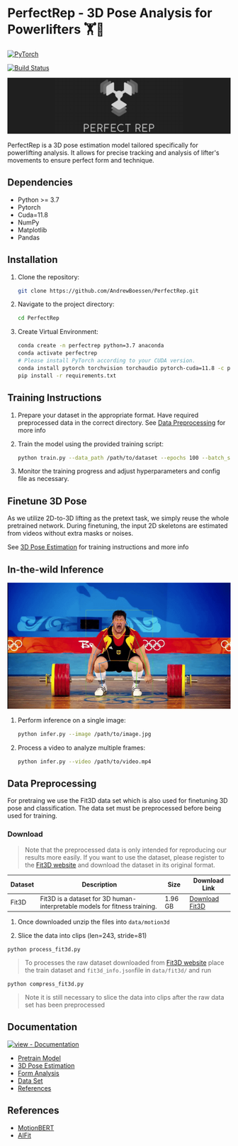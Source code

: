 # PerfectRep - 3D Pose Analysis for Powerlifters 🏋️🦾

<a href="https://pytorch.org/get-started/locally/"><img alt="PyTorch" src="https://img.shields.io/badge/PyTorch-ee4c2c?logo=pytorch&logoColor=white"></a>

[![Build Status](https://github.com/AndrewBoessen/PerfectRep/actions/workflows/python-app.yml/badge.svg?branch=main)](https://github.com/AndrewBoessen/PerfectRep/actions/workflows/python-app.yml)

![PerfectRep](./assets/extended_banner.png)

PerfectRep is a 3D pose estimation model tailored specifically for powerlifting analysis. It allows for precise tracking and analysis of lifter's movements to ensure perfect form and technique.

## Dependencies

- Python >= 3.7
- Pytorch
- Cuda=11.8
- NumPy
- Matplotlib
- Pandas

## Installation

1. Clone the repository:

   ```bash
   git clone https://github.com/AndrewBoessen/PerfectRep.git
   ```

2. Navigate to the project directory:

   ```bash
   cd PerfectRep
   ```

3. Create Virtual Environment:

   ```bash
   conda create -n perfectrep python=3.7 anaconda
   conda activate perfectrep
   # Please install PyTorch according to your CUDA version.
   conda install pytorch torchvision torchaudio pytorch-cuda=11.8 -c pytorch -c nvidia
   pip install -r requirements.txt
   ```

## Training Instructions

1. Prepare your dataset in the appropriate format. Have required preprocessed data in the correct directory. See [Data Preprocessing](#data-preprocessing) for more info

2. Train the model using the provided training script:

   ```bash
   python train.py --data_path /path/to/dataset --epochs 100 --batch_size 32
   ```

3. Monitor the training progress and adjust hyperparameters and config file as necessary.

## Finetune 3D Pose

As we utilize 2D-to-3D lifting as the pretext task, we simply reuse the whole pretrained network. During finetuning, the input 2D skeletons are estimated from videos without extra masks or noises.

See [3D Pose Estimation](./docs/3D-pose.md) for training instructions and more info

## In-the-wild Inference

![InferenceDemo](./assets/lift.gif)

1. Perform inference on a single image:

   ```bash
   python infer.py --image /path/to/image.jpg
   ```

2. Process a video to analyze multiple frames:

   ```bash
   python infer.py --video /path/to/video.mp4
   ```

## Data Preprocessing

For pretraing we use the Fit3D data set which is also used for finetuning 3D pose and classification. The data set must be preprocessed before being used for training.

### Download

> Note that the preprocessed data is only intended for reproducing our results more easily. If you want to use the dataset, please register to the [Fit3D website](https://fit3d.imar.ro/home) and download the dataset in its original format.

| Dataset   | Description                                                                | Size    | Download Link                                                                                               |
| --------- | -------------------------------------------------------------------------- | ------- | ----------------------------------------------------------------------------------------------------------- |
| Fit3D     | Fit3D is a dataset for 3D human-interpretable models for fitness training. | 1.96 GB | [Download Fit3D](https://drive.google.com/file/d/1B8BT67Q_ZLbT638cbT3msoIYWUwYWzxz/view?usp=drive_link)     |

1. Once downloaded unzip the files into `data/motion3d`

2. Slice the data into clips (len=243, stride=81)
```
python process_fit3d.py
```

> To processes the raw dataset downloaded from [Fit3D website](https://fit3d.imar.ro/home) place the train dataset and `fit3d_info.json`file in `data/fit3d/` and run

```
python compress_fit3d.py
```
> Note it is still necessary to slice the data into clips after the raw data set has been preprocessed

## Documentation

[![view - Documentation](https://img.shields.io/badge/view-Documentation-blue?style=for-the-badge)](/docs/ "Go to project documentation")

- [Pretrain Model](./docs/pretrain.md)
- [3D Pose Estimation](./docs/3D-pose.md)
- [Form Analysis](./docs/form-analysis.md)
- [Data Set](./docs/dataset.md)
- [References](./docs/reference.md)

## References

- [MotionBERT](https://arxiv.org/pdf/2210.06551.pdf)
- [AIFit](https://mihaifieraru.github.io/publication/fieraru_2021_cvpr/Fieraru_2021_CVPR.pdf)
